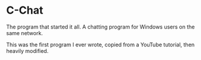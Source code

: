 # C-Chat
The program that started it all. A chatting program for Windows users on the same network.

This was the first program I ever wrote, copied from a YouTube tutorial, then heavily modified.
